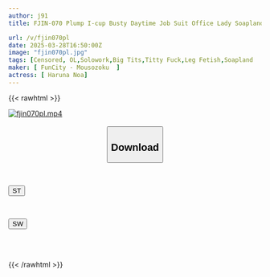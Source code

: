 ```yaml
---
author: j91
title: FJIN-070 Plump I-cup Busty Daytime Job Suit Office Lady Soapland Hazuki Aoi

url: /v/fjin070pl
date: 2025-03-28T16:50:00Z
image: "fjin070pl.jpg"
tags: [Censored, OL,Solowork,Big Tits,Titty Fuck,Leg Fetish,Soapland	]
maker: [ FunCity - Mousozoku  ]
actress: [ Haruna Noa]
---
```



{{< rawhtml >}}

<div class="video" data-videoid="3xA2VJ24YGu3mv">
    <a href="javascript:;">
        <img src="/v/fjin070pl/fjin070pl.jpg" width="WIDTH" height="HEIGHT" alt="fjin070pl.mp4" loading="lazy">
    </a>
</div>

<script type="text/javascript" src="https://j91.asia/asset/on-demand-st.js"></script>

<br>
  <link rel="stylesheet" href="https://j91.asia/asset/bs5.css">
  
  <center>
  <button class="btn btn-primary" type="button" data-bs-toggle="collapse" data-bs-target=".multi-collapse" aria-expanded="false" aria-controls="multiCollapseExample1 multiCollapseExample2"><h2>Download</h2></button></center>
</p>
<div class="row">
  <div class="col">
    <div class="collapse multi-collapse" id="multiCollapseExample1">
      <div class="card card-body">
	      	      <br>
<div class="buttons">  
<p><a href="/v/fjin070pl/st.html" target="_blank"><button class="btn-hover color-3"><i class="fa fa-download"></i> ST</button></a></p></div>
    </div>
  </div>
</div>
  <div class="col">
    <div class="collapse multi-collapse" id="multiCollapseExample2">
      <div class="card card-body">
	      <br>
<div class="buttons">
<p><a href="/v/fjin070pl/sw.html" target="_blank"><button class="btn-hover color-2"><i class="fa fa-download"></i> SW</button></a></p></div>
<br><br>
      </div>
    </div>
  </div>
</div>

{{< /rawhtml >}}